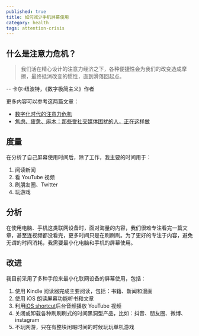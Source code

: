 ```yaml
---
published: true
title: 如何减少手机屏幕使用
category: health
tags: attention-crisis
---
```


## 什么是注意力危机？

> 我们活在精心设计的注意力经济之下，各种便捷性会为我们的改变造成摩擦，最终抵消改变的惯性，直到滑落回起点。

-- 卡尔·纽波特，《数字极简主义》作者

更多内容可以参考这两篇文章：

- [数字化时代的注意力危机](https://goooooouwa.github.io/society/2018/04/13/hooked.html)
- [焦虑、疲惫、麻木：那些受社交媒体困扰的人，正在这样做](http://www.woshipm.com/it/4502532.html)

## 度量

在分析了自己屏幕使用时间后，除了工作，我主要的时间用于：

1. 阅读新闻
1. 看 YouTube 视频
1. 刷朋友圈、Twitter
1. 玩游戏

## 分析

在使用电脑、手机这类联网设备时，面对海量的内容，我们很难专注看完一篇文章，甚至连视频都没看完，更多时间只是在刷刷刷。为了更好的专注于内容，避免无谓的时间消耗，我需要最小化电脑和手机的屏幕使用。

## 改进

我目前采用了多种手段来最小化联网设备的屏幕使用，包括：

1. 使用 Kindle 阅读器完成主要阅读，包括：书籍、新闻和漫画
1. 使用 iOS 朗读屏幕功能听书和文章
1. 利用[iOS shortcut](https://routinehub.co/shortcut/6622/)后台音频播放 YouTube 视频
1. 关闭或卸载各种刷刷刷式的时间黑洞型产品，比如：抖音、朋友圈、微博、instagram
1. 不玩网游，只在有整块闲暇时间的时候玩玩单机游戏
